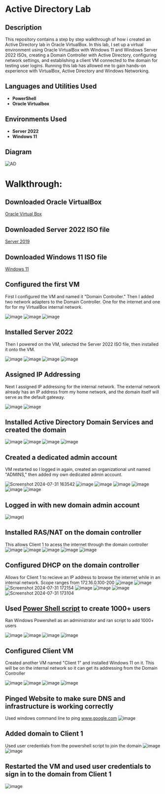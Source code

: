 # Active Directory Lab

## Description
This repository contains a step by step walkthrough of how i created an Active Directory lab in Oracle VirtualBox. In this lab, I set up a virtual environment using Oracle VirtualBox with Windows 11 and Windows Server 2022 ISOs, creating a Domain Controller with Active Directory, configuring network settings, and establishing a client VM connected to the domain for testing user logins. Running this lab has allowed me to gain hands-on experience with VirtualBox, Active Directory and Windows Networking.

<h2>Languages and Utilities Used</h2>

- <b>PowerShell</b>
- <b>Oracle Virtualbox</b> 

<h2>Environments Used </h2>

- <b>Server 2022</b>
- <b>Windows 11</b>

## Diagram
![AD](https://github.com/user-attachments/assets/c1cb1529-ec9c-4e74-b166-b79d1d078a18)

# Walkthrough:
## Downloaded Oracle VirtualBox
[Oracle Virtual Box](https://www.virtualbox.org/)

## Downloaded Server 2022 ISO file
[Server 2019](https://info.microsoft.com/ww-landing-windows-server-2022.html)

## Downloaded Windows 11 ISO file
[Windows 11](https://www.microsoft.com/software-download/windows11)

## Configured the first VM
First I configured the VM and named it "Domain Controller." Then I added two network adapters to the Domain Controller. One for the internet and one for for my VirtualBox internal network.

![image](https://github.com/user-attachments/assets/5eb4222d-0802-451b-b2e1-25a94f63e31a)
![image](https://github.com/user-attachments/assets/0df38c4d-fb87-4d01-814d-46a85e914d4a)
![image](https://github.com/user-attachments/assets/412c3772-9f2f-4a07-96e0-48805811e35f)

## Installed Server 2022
Then I powered on the VM, selected the Server 2022 ISO file, then installed it onto the VM.

![image](https://github.com/user-attachments/assets/769aac38-2163-48ca-8ca6-8a77e7020d04)
![image](https://github.com/user-attachments/assets/613e9e7b-8271-4ce6-b65c-614a17957297)
![image](https://github.com/user-attachments/assets/2215ac63-bf24-4d18-9963-9cbe4a8a27fd)
![image](https://github.com/user-attachments/assets/bf120bd4-8d0c-44cb-8b1d-7800494d8231)

## Assigned IP Addressing
Next I assigned IP addressing for the internal network. The external network already has an IP address from my home network, and the domain itself will serve as the default gateway.

![image](https://github.com/user-attachments/assets/20e6e33a-9632-4dc4-9b6a-1759bfb77f92)
![image](https://github.com/user-attachments/assets/f0779f36-7ba9-43c7-b7e1-e017d1438303)

##  Installed Active Directory Domain Services and created the domain
![image](https://github.com/user-attachments/assets/caf0e0f5-8759-41e6-82db-3f46d63cbbe6)
![image](https://github.com/user-attachments/assets/117be3de-4cc1-48fd-80c8-fd479305d7eb)
![image](https://github.com/user-attachments/assets/0ba05476-ae22-46f2-ab04-f7c441bbf2ad)
![image](https://github.com/user-attachments/assets/e90375fa-3238-453d-b5ed-ce01f267a166)

##  Created a dedicated admin account
VM restarted so I logged in again, created an organizational unit named "ADMINS," then added my own dedicated admin account. 

![Screenshot 2024-07-31 163542](https://github.com/user-attachments/assets/377ead9b-40f2-48b3-9de3-d21047305efb)
![image](https://github.com/user-attachments/assets/fd80c9af-ade4-423f-a2fe-b09d08ab3cdc)
![image](https://github.com/user-attachments/assets/534eab01-c923-409d-97bd-ad31b77401f9)
![image](https://github.com/user-attachments/assets/176f0df8-ee59-43aa-b4b8-289aa229f11e)
![image](https://github.com/user-attachments/assets/125b4db2-b3fd-463e-a076-dea7c92c0152)
![image](https://github.com/user-attachments/assets/dc2c3ff5-6bc1-4209-9a60-31057093511a)
![image](https://github.com/user-attachments/assets/dabf4774-8cbb-4831-ae8f-53b50501162f)

## Logged in with new domain admin account
![image](https://github.com/user-attachments/assets/5b85320c-e5aa-4c8c-a1f5-e095dc2f6edd))

##  Installed RAS/NAT on the domain controller
This allows Client 1 to acess the internet through the domain controller
![image](https://github.com/user-attachments/assets/c7351538-2582-493c-a0a1-93a8923c5538)
![image](https://github.com/user-attachments/assets/4b840be7-c633-4168-9ac5-9ecfb589c437)
![image](https://github.com/user-attachments/assets/56ae23d3-050f-4736-ab10-2b51d1331249)
![image](https://github.com/user-attachments/assets/39ae108b-3f68-4a7c-b950-6f5c747f196b)
![image](https://github.com/user-attachments/assets/74776873-8f95-4c84-90ec-e1a0d7e4200c)

##  Configured DHCP on the domain controller
Allows for Client 1 to recieve an IP address to browse the internet while in an internal network. Scope ranges from 172.16.0.100-200
![image](https://github.com/user-attachments/assets/4b840be7-c633-4168-9ac5-9ecfb589c437)
![image](https://github.com/user-attachments/assets/4b840be7-c633-4168-9ac5-9ecfb589c437)
![Screenshot 2024-07-31 172154](https://github.com/user-attachments/assets/15c9a998-088e-4c9f-a4c0-82e1f5d80258)
![image](https://github.com/user-attachments/assets/1785852e-d388-4178-8882-154ecdbe3984)
![image](https://github.com/user-attachments/assets/86d34af2-51f7-4462-b841-b6a2921699ec)
![image](https://github.com/user-attachments/assets/534b1388-a49f-42c8-90b2-0940b6d345e2)
![Screenshot 2024-07-31 173104](https://github.com/user-attachments/assets/0a6829eb-f087-424c-b3b6-939922e37c87)

##  Used [Power Shell script](https://github.com/joshmadakor1/AD_PS) to create 1000+ users
Ran Windows Powershell as an administrator and ran script to add 1000+ users

![image](https://github.com/user-attachments/assets/20b3b75e-e63b-47a3-ac22-9edd0fdc67ff)
![image](https://github.com/user-attachments/assets/bea3859a-1946-4888-a5b3-d5d9f1f0a213)
![image](https://github.com/user-attachments/assets/52c65df7-e83e-43f6-a3ce-4a5c09216765)
![image](https://github.com/user-attachments/assets/5e3bdc48-34a5-4634-8d14-5527a9ea956b)

## Configured Client VM 
Created another VM named "Client 1" and installed Windows 11 on it. This will be on the internal network so it can get its addressing from the Domain Controller

![image](https://github.com/user-attachments/assets/edfcd965-1cb0-41c8-8199-398b08a52ca6)
![image](https://github.com/user-attachments/assets/aebd86d7-0c5c-46e8-acd5-2205cc5da114)
![image](https://github.com/user-attachments/assets/1bfd7a70-fe5d-4dff-9a5c-07b4711b3f0b)
![image](https://github.com/user-attachments/assets/d0618bf4-6a01-49bc-a97b-2c229916be50)

## Pinged Website to make sure DNS and infrastructure is working correctly
Used windows command line to ping www.google.com
![image](https://github.com/user-attachments/assets/b256ac10-37f9-45f5-b60a-b479be52b834)

## Added domain to Client 1
Used user credentials from the powershell script to join the domain
![image](https://github.com/user-attachments/assets/250eeaeb-234e-4992-9d49-eed10e764308)
![image](https://github.com/user-attachments/assets/d0cd7a6b-50c0-44da-b4f3-6750c5859f1e)

## Restarted the VM and used user credentials to sign in to the domain from Client 1

![image](https://github.com/user-attachments/assets/71eee3e1-e7ce-4024-9fc4-b795b2e3f2a4)
